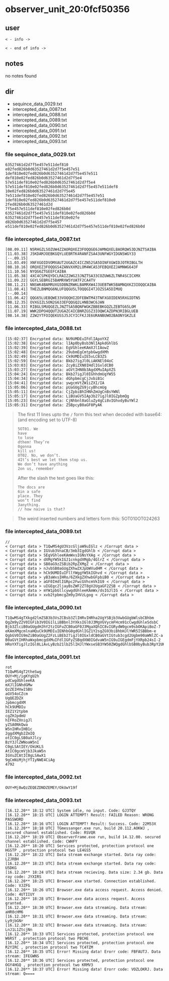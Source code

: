 # observer_unit_20:0fcf50356
## user
```
< - info ->

< - end of info ->
```

## notes
no notes found

## dir
- sequince_data_0029.txt
- intercepted_data_0087.txt
- intercepted_data_0088.txt
- intercepted_data_0089.txt
- intercepted_data_0090.txt
- intercepted_data_0091.txt
- intercepted_data_0092.txt
- intercepted_data_0093.txt


### file sequince_data_0029.txt
```
63527461d2d7f5e457e511def810
e02fed826b0d63527461d2d7f5e457e51
1def810e02fed826b0d63527461d2d7f5e457e511
def810e02fed826b0d63527461d2d7f5e4
57e511def810e02fed826b0d63527461d2d7f5e4
57e511def810e02fed826b0d63527461d2d7f5e457e511def8
10e02fed826b0d63527461d2d7f5e45
7e511def810e02fed826b0d63527461d2d7f5e457e51
1def810e02fed826b0d63527461d2d7f5e457e511def810e0
2fed826b0d63527461d2d
7f5e457e511def810e02fed826b0d
63527461d2d7f5e457e511def810e02fed826b0d
63527461d2d7f5e457e511def810e02fe
d826b0d63527461d2d7f5e457
e511def810e02fed826b0d63527461d2d7f5e457e511def810e02fed826b0d
```
### file intercepted_data_0087.txt
```
[08.09.11] N5RHGZLSOZUW4ZZAORQXEZ3FOQQGE6JAMNQXELBAORQWS3DJNZTSAIBA
[11.03.38] J5KDAMJOEBKGQYLUEBRTK4RANFZSA43UNFWGYIDGN5WGY33
[--.09.15]
[11.03.49] XNFXGOIDVOMXAUT2UGAZC4ICZN52SA5DINFXGWIDJOTRIBGLTH
[08.10.16] ORQXEZ3FOQQGS4ZANVXXM2LOM4WCA53FEBQXEZJAMNWG643F
[11.10.56] NYQG6ZTGEEFCAIBA
[11.05.38] 4XC4CSPKQYDCLRAIZ2WG23JNZTSA33COZUW6ZLTNR4SCICXMX
[11.09.22] GGYLSEBRGI5BAMRXW5YUATF2CA4TV
[08.11.21] NNSWK4BAMRUXG5DBNZRWKLBAMRXW4J3UEBTWK5BAMNQXKZ3IOQQCAIBA
[11.08.41] THEZLBNMQG6NLUFQQGU5LTOQQGI4TJOZSSA5DIMUQ
[--.00.14]
[11.06.42] QQG65LUEBQWE33VOQQHI2DFEBWTM43TNFXGOIDEN5RXGIDTN5
[08.12.35] OVXGIZLSON2G633EFQQGQ2LHNB3WC6JAN
[11.06.33] RIBGLSMUQGEZLJNZTSA5BQNFWGKZBBEBKGQZLZEBTG65LOM
[11.07.19] WWK2DPO4QQUT2UGAZC4ICBNRZGSZ3IOQWCAZDPN3RIBGLUEB
[08.14.38] Z2W2YTFOIQEKUSSJ5JCYICFKJJE6URANBUWO2BAONYGKZLE
```
### file intercepted_data_0088.txt
```
[15:02:37] Encrypted data: NU9UMDEuIFdlIApoYXZ
[15:02:38] Encrypted data: lIAp0byBsb3NlIApkdGhlbS
[15:02:39] Encrypted data: EgVGhleeKAmXJlIAowZ
[15:02:48] Encrypted data: 29ubmEgCmtpbGwgdXMh
[15:02:49] Encrypted data: Ck9UMDIuIE5vLCB3ZS
[15:02:59] Encrypted data: Bkb27igJl0LiAKNEl04oC
[15:03:03] Encrypted data: ZcyBiZXN0IHdlIGxldCB0
[15:03:27] Encrypted data: aGVtIHN0b3AgdXMuIApXZS
[15:04:24] Encrypted data: Bkb27igJl0IGhhdmUgYW55
[15:04:34] Encrypted data: dGhpbmcgCjJvbiB1c
[15:04:41] Encrypted data: ywgcmVtZW1iZXI/IA
[15:05:06] Encrypted data: pUaGUgZG9jcyBhcmUg
[15:05:11] Encrypted data: CjZpbiBhIHNhZmUgCnBsYWNl
[15:05:17] Encrypted data: LiBUaGV5IAp3b27igJl0IGZpbmQg
[15:05:23] Encrypted data: CjNhbnl0aGluZy4gCi8vIGhvdyBuYWl2
[15:05:31] Encrypted data: ZSBpcyB0aGF0PyAK
```
> The first 11 lines upto the `/` form this text when decoded with base64: (and encoding set to UTF-8)  
> ```
> 5OT01. We 
> have 
> to lose 
> dthem! They’re 
> 0gonna 
> kill us!
> OT02. No, we don’t. 
> 4It’s best we let them stop us. 
> We don’t have anything 
> 2on us, remember  
> ```
> After the slash the text goes like this:  
> ```
> The docs are 
> 6in a safe 
> place. They 
> won’t find 
> 3anything. 
> // how naive is that? 
> ```

> The weird inserted numbers and letters form this:
> 5OT010OT024263

### file intercepted_data_0089.txt
```
//
< Corrupt data > T1QwMS4gU3VzcGljaW9uIGlz < /Corrupt data >
< Corrupt data > IGVub3VnaCB/3mb3IgdGhlb < /Corrupt data >
< Corrupt data > SEgVGhleeKAmWxsIGNsYXAg < /Corrupt data >
< Corrupt data > dXMgYW5kIGJ1cnkgdXMgb/4GlrZ < /Corrupt data >
< Corrupt data > SB0aG9zZSBib2RpZXMgZ < /Corrupt data >
< Corrupt data > nJvbSB0aGUgZXhwZXJpbWVudHM < /Corrupt data >
< Corrupt data > hCk9UMDIuIFllYWggYW5kIGhvd < /Corrupt data >
< Corrupt data > yB3aWxsIHRo/6ZXkgZXhwbGFpbiB0 < /Corrupt data >
< Corrupt data > aGF0IHdlIGRpc2FwcGVhcmVkIG9 < /Corrupt data >
< Corrupt data > uIGEgc2ljayBsZWF2ZT8gV2UgaGF2ZSB < /Corrupt data >
< Corrupt data > mYW1pbGllcywgdGhleeKAmWx/dsIGJlIG < /Corrupt data >
< Corrupt data > xvb2tpbmcgZm9yIHVzLgog < /Corrupt data >
```
### file intercepted_data_0090.txt
```
T1QwMS4gTXkgd2lmZSB3b3VsZCBsb3ZlIHRvIHRha2UgYSBjb3VwbGUgbWlsbCBhbm
QgZm9yZ2V0IGFib3V0IG1lLiBBbnl3YXksIGl0J3MgVGVycmFHcm91cCwgdGhleSdsbC
Bjb3ZlciB0aGUgdHJhY2tzIGFuZCB0aGF0J3MgaXQhIC8vIGRydW0gcm9sbOKApiBoZ-7
eKAmXMgcmlnaHQuCk9UMDIuIENhbG0gdGhlIGZ1Y2sgZG93biBhbHJlYWR5ISBBbm-e
QgbGV0IG9mZiB0aGUgZ2FzLiBEb27igJl0IGxldCB0aGVtIGtub3cgd2Ugbm90aWNlZC-a
B0aGVtIHRhaWxpbmcgdXMuIFdlIGFyZSBqdXN0IGdvaW5nIG9uIGEgdmFjYXRpb24sI-2
HRoYXTigJlzIGl0LiAvLyBzb21lb25lIHJlYWxseSB3YW50ZWQgdGhlbSB0byBub3RpY2UK
```
### file intercepted_data_0091.txt
```
rot
T1QwMS4gT2theSwg
OUY+Mj/igKYgU2h
pdCwgdGhleeKA
mXJlIGNhdGMw
QzZEIHVwISBU
aGV54oCZcm
UgQEZDZX
JpbmcgdXM
hCk9UMDIu
IEZ1Y2tpbm
cgZHJpdmU
hIFRoZXnigJl
yZSA0NkQwa
W5nIHRvIHB1c
2ggdXMgb2ZmIQ
otIC0gLSB0aXJlcy
BzY3JlZWNoaW5nI
C0gLSAtIEY/OkUKLS
AtIC0gcmVjb3JkaW5n
IGVuZCAtIC0gLSAwX1
9gCmNiMjhjYTIyNWE4CiAg
4792
```
### file intercepted_data_0092.txt
```
OUY+Mj8wQzZEQEZDNDZEMEY/OkUwY19f
```
### file intercepted_data_0093.txt
```
[16.12.20** 18:12 UTC] System idle, no input. Code: GJ3TQY
[16.12.20** 18:15 UTC] LOGIN ATTEMPT! Result: FAILED Reason: WRONG PASSWORD
[16.12.20** 18:16 UTC] LOGIN ATTEMPT! Result: Success. Code: 22M53X
[16.12.20** 18:18 UTC] TGmessanger.exe run, build 20.112.AOKWJ , secured channel established. Code: RSVQR
[16.12.20** 18:19 UTC] ObserverFrame.exe run, build 14.12.00. secured channel established. Code: CWHFY
[16.12.20** 18:20 UTC] Services protected, protection protocol one HGSTP , protection protocol two LE4GS5
[16.12.20** 18:22 UTC] Data stream exchange started. Data ray code: LZJRBH
[16.12.20** 18:23 UTC] Data stream exchange started. Data ray code: U5DKG
[16.12.20** 18:24 UTC] Data stream recieving. Data size: 2.34 gb. Data ray code: JYXIRS
[16.12.20** 18:25 UTC] Browser.exe started. Connection established. Code: VJZFG
[16.12.20** 18:26 UTC] Browser.exe data access request. Access denied. Code: 4UTIIUY
[16.12.20** 18:28 UTC] Browser.exe data access request. Access granted.
[16.12.20** 18:30 UTC] Browser.exe data streaming. Data stream: aHR0cHM6
[16.12.20** 18:31 UTC] Browser.exe data streaming. Data stream: Ly9jbGNr
[16.12.20** 18:32 UTC] Browser.exe data streaming. Data stream: LnJ1L1ZtcjNn
[16.12.20** 18:33 UTC] Services protected, protection protocol one W6RST , protection protocol two PBCHE
[16.12.20** 18:34 UTC] Services protected, protection protocol one R2YIRC , protection protocol two TC4TZM
[16.12.20** 18:35 UTC] Error! Missing data! Erorr code: FBFAUTJ. Data stream: IFEGWNS
[16.12.20** 18:36 UTC] Services protected, protection protocol one OGY4HGQ , protection protocol two KRMV3
[16.12.20** 18:37 UTC] Error! Missing data! Erorr code: VOZLOKRJ. Data stream: Q====
```
